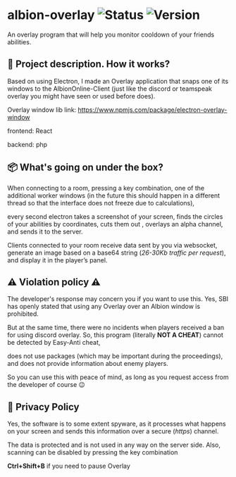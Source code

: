 # albion-overlay ![Status](https://img.shields.io/badge/status-%20active-brightgreen?style=flat&labelColor=gray) ![Version](https://img.shields.io/badge/beta-1.0.0-pink?style=flat&labelColor=salad)
An overlay program that will help you monitor cooldown of your friends abilities.
## :rocket: Project description. How it works?

Based on using Electron, I made an Overlay application that snaps one of its windows to the AlbionOnline-Client (just like the discord or teamspeak overlay you might have seen or used before does).

Overlay window lib link: https://www.npmjs.com/package/electron-overlay-window

frontend: React

backend: php

## 📦 What's going on under the box?
When connecting to a room, pressing a key combination, one of the additional worker windows (in the future this should happen in a different thread so that the interface does not freeze due to calculations), 

every second electron takes a screenshot of your screen, finds the circles of your abilities by coordinates, cuts them out , overlays an alpha channel, and sends it to the server.

Clients connected to your room receive data sent by you via websocket, generate an image based on a base64 string (*26-30Kb traffic per request*), and display it in the player’s panel.

## ⚠️ Violation policy ⚠️
The developer's response may concern you if you want to use this. Yes, SBI has openly stated that using any Overlay over an Albion window is prohibited. 

But at the same time, there were no incidents when players received a ban for using discord overlay. So, this program (literally **NOT A CHEAT**) cannot be detected by Easy-Anti cheat, 

does not use packages (which may be important during the proceedings), and does not provide information about enemy players. 

So you can use this with peace of mind, as long as you request access from the developer of course 😉

## 🔐 Privacy Policy
Yes, the software is to some extent spyware, as it processes what happens on your screen and sends this information over a secure (*https*) channel. 

The data is protected and is not used in any way on the server side. Also, scanning can be disabled by pressing the key combination 

**Ctrl+Shift+B** if you need to pause Overlay

